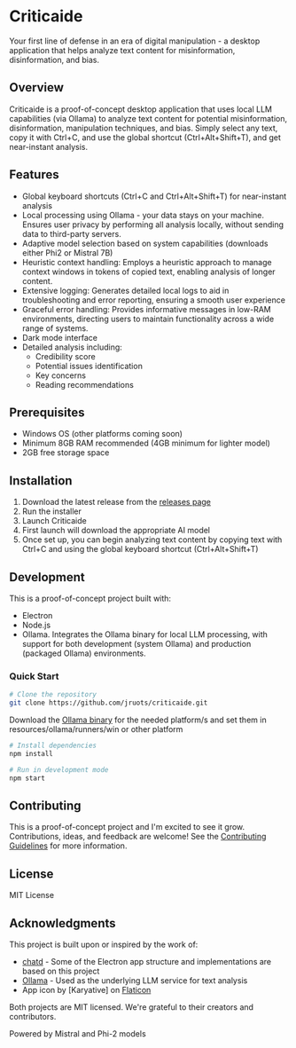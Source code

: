 # Criticaide

Your first line of defense in an era of digital manipulation - a desktop application that helps analyze text content for misinformation, disinformation, and bias.

## Overview

Criticaide is a proof-of-concept desktop application that uses local LLM capabilities (via Ollama) to analyze text content for potential misinformation, disinformation, manipulation techniques, and bias. Simply select any text, copy it with Ctrl+C, and use the global shortcut (Ctrl+Alt+Shift+T), and get near-instant analysis.

## Features

- Global keyboard shortcuts (Ctrl+C and Ctrl+Alt+Shift+T) for near-instant analysis
- Local processing using Ollama - your data stays on your machine. Ensures user privacy by performing all analysis locally, without sending data to third-party servers.
- Adaptive model selection based on system capabilities (downloads either Phi2 or Mistral 7B)
- Heuristic context handling: Employs a heuristic approach to manage context windows in tokens of copied text, enabling analysis of longer content.
- Extensive logging: Generates detailed local logs to aid in troubleshooting and error reporting, ensuring a smooth user experience
- Graceful error handling: Provides informative messages in low-RAM environments, directing users to maintain functionality across a wide range of systems.
- Dark mode interface
- Detailed analysis including:
  - Credibility score
  - Potential issues identification
  - Key concerns
  - Reading recommendations

## Prerequisites

- Windows OS (other platforms coming soon)
- Minimum 8GB RAM recommended (4GB minimum for lighter model)
- 2GB free storage space

## Installation

1. Download the latest release from the [releases page](https://github.com/jruots/criticaide/releases)
2. Run the installer
3. Launch Criticaide
4. First launch will download the appropriate AI model
5. Once set up, you can begin analyzing text content by copying text with Ctrl+C and using the global keyboard shortcut (Ctrl+Alt+Shift+T)

## Development

This is a proof-of-concept project built with:
- Electron
- Node.js
- Ollama. Integrates the Ollama binary for local LLM processing, with support for both development (system Ollama) and production (packaged Ollama) environments.

### Quick Start

```bash
# Clone the repository
git clone https://github.com/jruots/criticaide.git
```

Download the [Ollama binary](https://ollama.com/download) for the needed platform/s and set them in resources/ollama/runners/win or other platform

```bash
# Install dependencies
npm install

# Run in development mode
npm start
```

## Contributing
This is a proof-of-concept project and I'm excited to see it grow. Contributions, ideas, and feedback are welcome! See the [Contributing Guidelines](https://github.com/jruots/criticaide/blob/main/src/docs/CONTRIBUTING.md) for more information.

## License
MIT License

## Acknowledgments

This project is built upon or inspired by the work of:

- [chatd](https://github.com/BruceMacD/chatd) - Some of the Electron app structure and implementations are based on this project
- [Ollama](https://github.com/ollama/ollama) - Used as the underlying LLM service for text analysis
- App icon by [Karyative] on [Flaticon](https://www.flaticon.com/)

Both projects are MIT licensed. We're grateful to their creators and contributors.

Powered by Mistral and Phi-2 models
